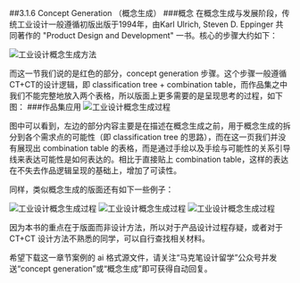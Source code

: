 ##3.1.6 Concept Generation （概念生成）
###概念
在概念生成与发展阶段，传统工业设计一般遵循初版出版于1994年，由Karl Ulrich, Steven D. Eppinger 共同著作的 "Product Design and Development" 一书。核心的步骤大约如下：

![工业设计概念生成方法](http://kitpic.makebi.net/id/ucd/CD.jpg	)

而这一节我们说的是红色的部分，concept generation 步骤。这个步骤一般遵循CT+CT的设计逻辑，即 classification tree + combination table，而作品集之中我们不能完整地放入两个表格，所以版面上更多需要的是呈现思考的过程，如下图：
###作品集应用
![工业设计概念生成过程](http://kitpic.makebi.net/id/ucd/1-05.jpg)

图中可以看到，左边的部分内容主要是在描述在概念生成之前，用于概念生成的拆分到各个需求点的可能性（即 classification tree 的思路），而在这一页我们并没有展现出 combination table 的表格，而是通过手绘以及手绘与可能性的关系引导线来表达可能性是如何表达的。相比于直接贴上 combination table，这样的表达在不失去作品逻辑呈现的基础上，增加了可读性。

同样，类似概念生成的版面还有如下一些例子：

![工业设计概念生成过程](http://kitpic.makebi.net/id/ucd/1-05.jpg)
![工业设计概念生成过程](http://kitpic.makebi.net/id/ucd/1-05.jpg)
![工业设计概念生成过程](http://kitpic.makebi.net/id/ucd/1-05.jpg)


因为本书的重点在于版面而非设计方法，所以对于产品设计过程存疑，或者对于 CT+CT 设计方法不熟悉的同学，可以自行查找相关材料。

希望下载这一章节案例的 ai 格式源文件，请关注“马克笔设计留学”公众号并发送“concept generation”或“概念生成”即可获得自动回复。
